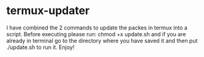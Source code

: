 # termux-updater
 
I have combined the 2 commands to update the packes in termux into a script. Before executing please run: chmod +x update.sh and if you are already in terminal go to the directory where you have saved it and then put ./update.sh to run it. Enjoy!

